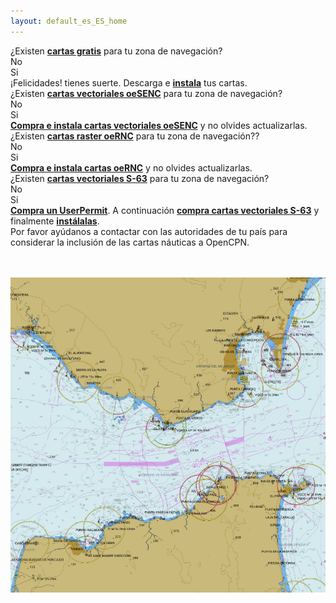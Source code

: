 ```yaml
---
layout: default_es_ES_home
---
```


<div class="questions">
<div class="questionok question">
¿Existen <a href="https://opencpn.org/OpenCPN/info/chartsource.html"><strong>cartas gratis</strong></a> para tu zona de navegación?
</div>
</div>

<div class="arrows">
<div class="answer col1 inline">
<i class="down"></i>
</div>
<div class="answer col2 inline">
<i class="down"></i>
</div>
</div>

<div class="separator"></div>

<div class="answers">
  
<div class="answer col1 inline">
<div class="yesno no">
No
</div>
</div>
<div class="answer col2 inline">
<div class="yesno yes">
Si
</div>
</div>
<div class="answer col3 inline">
<i class="right"></i>
</div>
<div class="answer col4 inline">
<div class="questionok ok">
¡Felicidades! tienes suerte. Descarga e <a href="https://opencpn.org/wiki/dokuwiki/doku.php?id=opencpn:opencpn_user_manual:getting_started:chart_installation"><strong>instala</strong></a> tus cartas.
</div>
</div>
</div>

<div class="separator"></div>

<div class="arrows">
<div class="answer col1 inline">
<i class="down"></i>
</div>
</div>

<div class="questions">
<div class="questionok question">
¿Existen <a href="https://o-charts.org/shop/index.php?id_category=8&controller=category"><strong>cartas vectoriales oeSENC</strong></a> para tu zona de navegación?
</div>
</div>

<div class="arrows">
<div class="answer col1 inline">
<i class="down"></i>
</div>
<div class="answer col2 inline">
<i class="down"></i>
</div>
</div>

<div class="separator"></div>

  
<div class="answers">
    
<div class="answer col1 inline">
<div class="yesno no">
No
</div>
</div>
<div class="answer col2 inline">
<div class="yesno yes">
Si
</div>
</div>
<div class="answer col3 inline">
<i class="right"></i>
</div>
<div class="answer col4 inline">
<div class="questionok ok">
<a href="./oesenc_es_ES.html"><strong>Compra e instala cartas vectoriales oeSENC</strong></a> y no olvides actualizarlas.
</div>
</div>
</div>

<div class="separator"></div>

<div class="arrows">
<div class="answer col1 inline">
<i class="down"></i>
</div>
</div>

<div class="questions">
<div class="questionok question">
¿Existen <a href="https://o-charts.org/shop/index.php?id_category=14&controller=category"><strong>cartas raster oeRNC</strong></a> para tu zona de navegación??
</div>
</div>

<div class="arrows">
<div class="answer col1 inline">
<i class="down"></i>
</div>
<div class="answer col2 inline">
<i class="down"></i>
</div>
</div>

<div class="separator"></div>

    
<div class="answers">
      
<div class="answer col1 inline">
<div class="yesno no">
No
</div>
</div>
<div class="answer col2 inline">
<div class="yesno yes">
Si
</div>
</div>
<div class="answer col3 inline">
<i class="right"></i>
</div>
<div class="answer col4 inline">
<div class="questionok ok">
<a href="./oernc_es_ES.html"><strong>Compra e instala cartas oeRNC</strong></a> y no olvides actualizarlas.
</div>
</div>
</div>

<div class="separator"></div>

<div class="arrows">
<div class="answer col1 inline">
<i class="down"></i>
</div>
</div>

<div class="questions">
<div class="questionok question">
¿Existen <a href="https://www.chartworld.com/shop/off_enc"><strong>cartas vectoriales S-63</strong></a> para tu zona de navegación?
</div>
</div>

<div class="arrows">
<div class="answer col1 inline">
<i class="down"></i>
</div>
<div class="answer col2 inline">
<i class="down"></i>
</div>
</div>

<div class="separator"></div>

      
<div class="answers">
        
<div class="answer col1 inline">
<div class="yesno no">
No
</div>
</div>
<div class="answer col2 inline">
<div class="yesno yes">
Si
</div>
</div>
<div class="answer col3 inline">
<i class="right"></i>
</div>
<div class="answer col4 inline">
<div class="questionok ok">
<a href="https://o-charts.org/shop/index.php?id_category=6&controller=category"><strong>Compra un UserPermit</strong></a>. A continuación <a href="https://www.chartworld.com/shop/off_enc"><strong>compra cartas vectoriales S-63</strong></a> y finalmente <a href="./s63_es_ES.html"><strong>instálalas</strong></a>.
</div>
</div>
</div>

<div class="separator"></div>

<div class="arrows">
<div class="answer col1 inline">
<i class="down"></i>
</div>
</div>

<div class="questions">
<div class="questionok question">
Por favor ayúdanos a contactar con las autoridades de tu país para considerar la inclusión de las cartas náuticas a OpenCPN.
</div>
</div>
    
<p>
<br /><br /> <img src="./assets/images/oesenc_chart.png" alt="cartas oesenc" />
</p>

